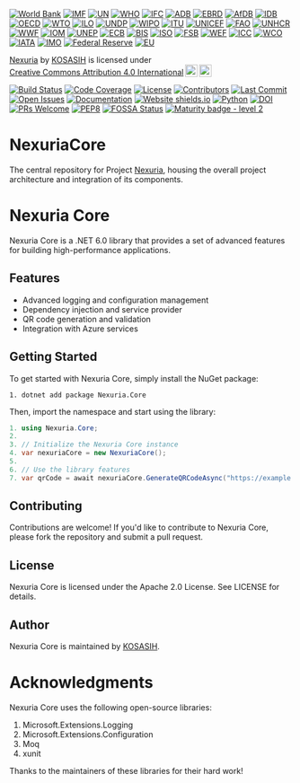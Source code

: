 [![World Bank](https://img.shields.io/badge/World%20Bank-Project%20Partner-orange)](https://www.worldbank.org/)
[![IMF](https://img.shields.io/badge/IMF-Research%20Collaborator-yellowgreen)](https://www.imf.org/)
[![UN](https://img.shields.io/badge/UN-Sustainable%20Development%20Goals-blue)](https://www.un.org/)
[![WHO](https://img.shields.io/badge/WHO-Global%20Health%20Partner-red)](https://www.who.int/)
[![IFC](https://img.shields.io/badge/IFC-Project%20Financing-green)](https://www.ifc.org/)
[![ADB](https://img.shields.io/badge/ADB-Regional%20Development%20Partner-orange)](https://www.adb.org/)
[![EBRD](https://img.shields.io/badge/EBRD-Project%20Investment-blue)](https://www.ebrd.com/)
[![AfDB](https://img.shields.io/badge/AfDB-Regional%20Integration%20Partner-yellowgreen)](https://www.afdb.org/)
[![IDB](https://img.shields.io/badge/IDB-Regional%20Development%20Partner-red)](https://www.iadb.org/)
[![OECD](https://img.shields.io/badge/OECD-Economic%20Development%20Partner-blue)](https://www.oecd.org/)
[![WTO](https://img.shields.io/badge/WTO-International%20Trade%20Partner-orange)](https://www.wto.org/)
[![ILO](https://img.shields.io/badge/ILO-Global%20Labour%20Standards-yellowgreen)](https://www.ilo.org/)
[![UNDP](https://img.shields.io/badge/UNDP-Sustainable%20Development%20Goals-blue)](https://www.undp.org/)
[![WIPO](https://img.shields.io/badge/WIPO-Intellectual%20Property%20Partner-red)](https://www.wipo.int/)
[![ITU](https://img.shields.io/badge/ITU-Global%20Telecommunication%20Standards-orange)](https://www.itu.int/)
[![UNICEF](https://img.shields.io/badge/UNICEF-Children's%20Rights%20Advocate-blue)](https://www.unicef.org/)
[![FAO](https://img.shields.io/badge/FAO-Global%20Food%20Security-yellowgreen)](https://www.fao.org/)
[![UNHCR](https://img.shields.io/badge/UNHCR-Refugee%20Protection%20Partner-orange)](https://www.unhcr.org/)
[![WWF](https://img.shields.io/badge/WWF-Conservation%20Partner-green)](https://www.worldwildlife.org/)
[![IOM](https://img.shields.io/badge/IOM-Migration%20Management%20Partner-red)](https://www.iom.int/)
[![UNEP](https://img.shields.io/badge/UNEP-Environmental%20Sustainability%20Partner-blue)](https://www.unep.org/)
[![ECB](https://img.shields.io/badge/ECB-European%20Central%20Bank-blue.svg)](https://www.ecb.europa.eu)
[![BIS](https://img.shields.io/badge/BIS-Bank%20for%20International%20Settlements-blue.svg)](https://www.bis.org)
[![ISO](https://img.shields.io/badge/ISO-International%20Organization%20for%20Standardization-blue.svg)](https://www.iso.org)
[![FSB](https://img.shields.io/badge/FSB-Financial%20Stability%20Board-blue.svg)](https://www.fsb.org)
[![WEF](https://img.shields.io/badge/WEF-World%20Economic%20Forum-blue.svg)](https://www.weforum.org)
[![ICC](https://img.shields.io/badge/ICC-International%20Chamber%20of%20Commerce-blue.svg)](https://iccwbo.org)
[![WCO](https://img.shields.io/badge/WCO-World%20Customs%20Organization-blue.svg)](https://www.wcoomd.org)
[![IATA](https://img.shields.io/badge/IATA-International%20Air%20Transport%20Association-blue.svg)](https://www.iata.org)
[![IMO](https://img.shields.io/badge/IMO-International%20Maritime%20Organization-blue.svg)](https://www.imo.org)
[![Federal Reserve](https://img.shields.io/badge/Federal%20Reserve-United%20States%20Central%20Bank-blue.svg)](https://www.federalreserve.gov/)
[![EU](https://img.shields.io/badge/EU-European%20Union-blue.svg)](https://europa.eu/)

<p xmlns:cc="http://creativecommons.org/ns#" xmlns:dct="http://purl.org/dc/terms/"><a property="dct:title" rel="cc:attributionURL" href="https://github.com/KOSASIH/NexuriaCore">Nexuria</a> by <a rel="cc:attributionURL dct:creator" property="cc:attributionName" href="https://www.linkedin.com/in/kosasih-81b46b5a">KOSASIH</a> is licensed under <a href="https://creativecommons.org/licenses/by/4.0/?ref=chooser-v1" target="_blank" rel="license noopener noreferrer" style="display:inline-block;">Creative Commons Attribution 4.0 International<img style="height:22px!important;margin-left:3px;vertical-align:text-bottom;" src="https://mirrors.creativecommons.org/presskit/icons/cc.svg?ref=chooser-v1" alt=""><img style="height:22px!important;margin-left:3px;vertical-align:text-bottom;" src="https://mirrors.creativecommons.org/presskit/icons/by.svg?ref=chooser-v1" alt=""></a></p>

[![Build Status](https://cdn.prod.website-files.com/5e0f1144930a8bc8aace526c/65dd9eb5aaca434fac4f1c7c_Build-Passing-brightgreen.svg)](https://github.com/KOSASIH/NexuriaCore/actions)
[![Code Coverage](https://codecov.io/gh/KOSASIH/NexuriaCore/branch/main/graph/badge.svg)](https://codecov.io/gh/KOSASIH/NexuriaCore)
[![License](https://img.shields.io/github/license/KOSASIH/NexuriaCore)](https://github.com/KOSASIH/NexuriaCore/blob/main/LICENSE)
[![Contributors](https://img.shields.io/github/contributors/KOSASIH/NexuriaCore)](https://github.com/KOSASIH/NexuriaCore/graphs/contributors)
[![Last Commit](https://img.shields.io/github/last-commit/KOSASIH/NexuriaCore)](https://github.com/KOSASIH/NexuriaCore/commits/main)
[![Open Issues](https://img.shields.io/github/issues/KOSASIH/NexuriaCore)](https://github.com/KOSASIH/NexuriaCore/issues)
[![Documentation](https://img.shields.io/badge/GitBook-Docu-lightblue)](https://sulstice.gitbook.io/globalchem-your-chemical-graph-network/)
[![Website shields.io](https://img.shields.io/website-up-down-green-red/http/shields.io.svg)](http://www.chemicalgraphtheory.com)
[![Python](https://img.shields.io/badge/python-3.6-blue.svg)](https://www.python.org/downloads/release/python-360/)
[![DOI](https://zenodo.org/badge/259046250.svg)](https://zenodo.org/badge/latestdoi/259046250)
[![PRs Welcome](https://img.shields.io/badge/PRs-welcome-brightgreen.svg?style=flat-square)](http://makeapullrequest.com)
[![PEP8](https://img.shields.io/badge/code%20style-pep8-orange.svg)](https://www.python.org/dev/peps/pep-0008/)
[![FOSSA Status](https://app.fossa.com/api/projects/git%2Bgithub.com%2FSulstice%2Fglobal-chem.svg?type=shield)](https://app.fossa.com/projects/git%2Bgithub.com%2FSulstice%2Fglobal-chem?ref=badge_shield)
[![Maturity badge - level 2](https://img.shields.io/badge/Maturity-Level%202%20--%20First%20Release-yellowgreen.svg)](https://github.com/tophat/getting-started/blob/master/scorecard.md)

# NexuriaCore
The central repository for Project [Nexuria](docs), housing the overall project architecture and integration of its components.

Nexuria Core
================

Nexuria Core is a .NET 6.0 library that provides a set of advanced features for building high-performance applications.

Features
--------

* Advanced logging and configuration management
* Dependency injection and service provider
* QR code generation and validation
* Integration with Azure services

Getting Started
---------------

To get started with Nexuria Core, simply install the NuGet package:

`1. dotnet add package Nexuria.Core`


Then, import the namespace and start using the library:

```csharp
1. using Nexuria.Core;
2. 
3. // Initialize the Nexuria Core instance
4. var nexuriaCore = new NexuriaCore();
5. 
6. // Use the library features
7. var qrCode = await nexuriaCore.GenerateQRCodeAsync("https://example.com");
```

## Contributing

Contributions are welcome! If you'd like to contribute to Nexuria Core, please fork the repository and submit a pull request.

## License

Nexuria Core is licensed under the Apache 2.0 License. See LICENSE for details.

## Author

Nexuria Core is maintained by [KOSASIH](https://www.linkedin.com/in/kosasih-81b46b5a).

# Acknowledgments

Nexuria Core uses the following open-source libraries:

1. Microsoft.Extensions.Logging
2. Microsoft.Extensions.Configuration
3. Moq
4. xunit

Thanks to the maintainers of these libraries for their hard work!


